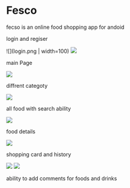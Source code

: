 # Fesco
fecso is an online food shopping app for andoid

login and regiser 

![](login.png | width=100)
![](register.png)

main Page

![](main.png)

diffrent categoty

![](category.png)

all food with search ability

![](addFood.png)
  
food details

![](foodDetail.png)

shopping card and history

![](ShoppingCard.png)
![](history.png)

ability to add comments for foods and drinks
